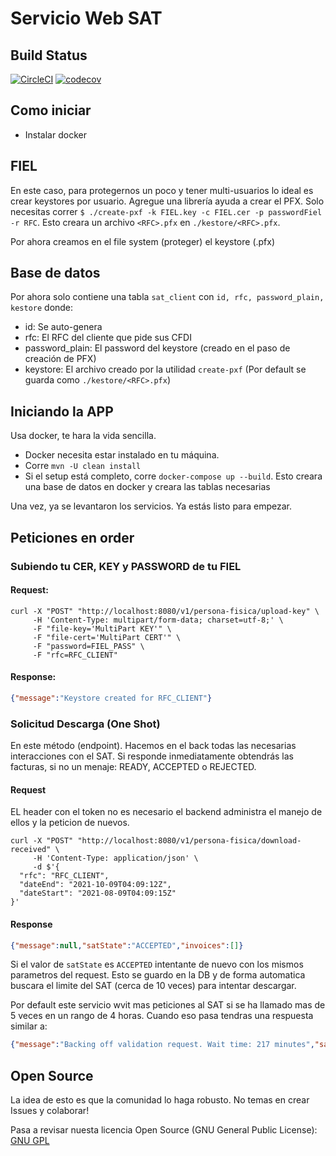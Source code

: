 # Servicio Web SAT

## Build Status
[![CircleCI](https://circleci.com/gh/mikkezavala/SatWebService/tree/main.svg?style=svg)](https://circleci.com/gh/mikkezavala/SatWebService/tree/main)
[![codecov](https://codecov.io/gh/mikkezavala/SatWebService/branch/main/graph/badge.svg?token=84OAPS6E4O)](https://codecov.io/gh/mikkezavala/SatWebService)

## Como iniciar
- Instalar docker

## FIEL

En este caso, para protegernos un poco y tener multi-usuarios lo ideal es crear keystores por usuario. Agregue una librería ayuda a crear el PFX.
Solo necesitas correr `$ ./create-pxf -k FIEL.key -c FIEL.cer -p passwordFiel -r RFC`. Esto creara un archivo `<RFC>.pfx` en `./kestore/<RFC>.pfx`.

Por ahora creamos en el file system (proteger) el keystore (.pfx)


## Base de datos
Por ahora solo contiene una tabla `sat_client` con `id, rfc, password_plain, kestore` donde:
- id: Se auto-genera 
- rfc: El RFC del cliente que pide sus CFDI
- password_plain: El password del keystore (creado en el paso de creación de PFX)
- keystore: El archivo creado por la utilidad `create-pxf` (Por default se guarda como `./kestore/<RFC>.pfx`)

## Iniciando la APP
Usa docker, te hara la vida sencilla.

- Docker necesita estar instalado en tu máquina.
- Corre `mvn -U clean install`
- Si el setup está completo, corre `docker-compose up --build`. Esto creara una base de datos en docker y creara las tablas necesarias

Una vez, ya se levantaron los servicios. Ya estás listo para empezar.

## Peticiones en order

### Subiendo tu CER, KEY y PASSWORD de tu FIEL


#### Request:
```shell 
curl -X "POST" "http://localhost:8080/v1/persona-fisica/upload-key" \
     -H 'Content-Type: multipart/form-data; charset=utf-8;' \
     -F "file-key='MultiPart KEY'" \
     -F "file-cert='MultiPart CERT'" \
     -F "password=FIEL_PASS" \
     -F "rfc=RFC_CLIENT"
```

#### Response:
```json 
{"message":"Keystore created for RFC_CLIENT"}
```

### Solicitud Descarga (One Shot)
En este método (endpoint). Hacemos en el back todas las necesarias interacciones con el SAT. Si responde inmediatamente obtendrás las facturas, si no un menaje: READY, ACCEPTED o REJECTED.

#### Request
EL header con el token no es necesario el backend administra el manejo de ellos y la peticion de nuevos.

```shell
curl -X "POST" "http://localhost:8080/v1/persona-fisica/download-received" \
     -H 'Content-Type: application/json' \
     -d $'{
  "rfc": "RFC_CLIENT",
  "dateEnd": "2021-10-09T04:09:12Z",
  "dateStart": "2021-08-09T04:09:15Z"
}'
```

#### Response
```json
{"message":null,"satState":"ACCEPTED","invoices":[]}
```

 Si el valor de `satState` es `ACCEPTED` intentante de nuevo con los mismos parametros del request. Esto se guardo en la DB y de forma automatica buscara el limite del SAT (cerca de 10 veces) para intentar descargar.

Por default este servicio wvit mas peticiones al SAT si se ha llamado mas de 5 veces en un rango de 4 horas. Cuando eso pasa tendras una respuesta similar a:

```json
{"message":"Backing off validation request. Wait time: 217 minutes","satState":"ACCEPTED","invoices":[]}
```

## Open Source
La idea de esto es que la comunidad lo haga robusto. No temas en crear Issues y colaborar!

Pasa a revisar nuesta licencia Open Source (GNU General Public License): [GNU GPL](/LICENSE)